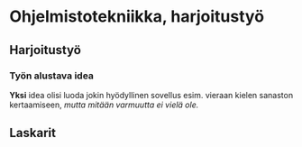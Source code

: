 # Ohjelmistotekniikka, harjoitustyö

## Harjoitustyö

### Työn alustava idea
**Yksi** idea olisi luoda jokin hyödyllinen sovellus esim. vieraan kielen sanaston kertaamiseen, *mutta mitään varmuutta ei vielä ole.*

## Laskarit


